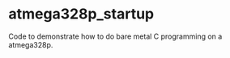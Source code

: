 # atmega328p_startup



Code to demonstrate how to do bare metal C programming on a atmega328p.





